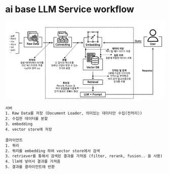 # ai base LLM Service workflow

![](./img/llm_workflow.png)

```txt
서버
1. Raw Data를 저장 (Document Loader, 의미있는 데이터만 수집(전처리))
2. 수집한 데이터를 분할
3. embedding
4. vector store에 저장

클라이언트
1. 쿼리
2. 쿼리를 embedding 하여 vector store에서 검색
3. retriever를 통해서 검색된 결과를 가져옴 (filter, rerank, fusion.. 을 사용)
4. llm에 넣어서 결과를 가져옴
5. 결과를 클라이언트에 반환
```
